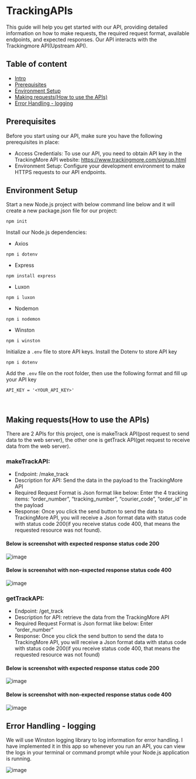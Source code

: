 # TrackingAPIs
This guide will help you get started with our API, providing detailed information on how to make requests, the required request format, available endpoints, and expected responses. Our API interacts with the Trackingmore API(Upstream API). 

## Table of content
- [Intro](https://github.com/msitu22/TrackingAPIs/blob/main/README.md#trackingapis)
- [Prerequisites](https://github.com/msitu22/TrackingAPIs/blob/main/README.md#prerequisites)
- [Environment Setup](https://github.com/msitu22/TrackingAPIs/blob/main/README.md#environment-setup)
- [Making requests(How to use the APIs)](https://github.com/msitu22/TrackingAPIs/blob/main/README.md#making-requestshow-to-use-the-apis)
- [Error Handling - logging](https://github.com/msitu22/TrackingAPIs/blob/main/README.md#error-handling---logging)

## Prerequisites
Before you start using our API, make sure you have the following prerequisites in place:
- Access Credentials: To use our API, you need to obtain API key in the TrackingMore API website:
https://www.trackingmore.com/signup.html
- Environment Setup: Configure your development environment to make HTTPS requests to our API endpoints.

## Environment Setup
Start a new Node.js project with below command line below and it will create a new package.json file for our project:
```
npm init
```

Install our Node.js dependencies:
- Axios
```
npm i dotenv
```
- Express
```
npm install express
```
- Luxon
```
npm i luxon
```
- Nodemon
```
npm i nodemon
```
- Winston
```
npm i winston
```

Initialize a `.env` file to store API keys.
Install the Dotenv to store API key
```
npm i dotenv
```
Add the `.env` file on the root folder, then use the following format and fill up your API key
```
API_KEY = '<YOUR_API_KEY>'
```
</br>

## Making requests(How to use the APIs)
There are 2 APIs for this project, one is makeTrack API(post request to send data to the web server), the other one is getTrack API(get request to receive data from the web server).

### makeTrackAPI:
- Endpoint: /make_track
- Description for API: Send the data in the payload to the TrackingMore API 
- Required Request Format is Json format like below: Enter the 4 tracking items: “order_number”, “tracking_number”, “courier_code”, “order_id” in the payload
- Response: Once you click the send button to send the data to TrackingMore API, you will receive a Json format data with status code with status code 200(if you receive status code 400, that means the requested resource was not found).

#### Below is screenshot with expected response status code 200
![image](https://github.com/msitu22/TrackingAPIs/assets/112602900/d315c579-afba-465c-b9c9-ab167c1fc35d)

#### Below is screenshot with non-expected response status code 400
![image](https://github.com/msitu22/TrackingAPIs/assets/112602900/af9aa8d8-2a44-4b19-98ac-e503f3285761)

### getTrackAPI:
- Endpoint: /get_track
- Description for API: retrieve the data from the TrackingMore API 
- Required Request Format is Json format like below: Enter “order_number”
- Response: Once you click the send button to send the data to TrackingMore API, you will receive a Json format data with status code with status code 200(if you receive status code 400, that means the requested resource was not found)

#### Below is screenshot with expected response status code 200
![image](https://github.com/msitu22/TrackingAPIs/assets/112602900/1bf1108c-6108-4cab-9f33-8b43e2108372)

#### Below is screenshot with non-expected response status code 400
![image](https://github.com/msitu22/TrackingAPIs/assets/112602900/e65075c3-cf22-4219-8aad-34ad99abb000)

## Error Handling - logging
We will use Winston logging library to log information for error handling. I have implemented it in this app so whenever you run an API, you can view the logs in your terminal or command prompt while your Node.js application is running. 

![image](https://github.com/msitu22/TrackingAPIs/assets/112602900/05527090-d11e-4266-b7d2-104717333e5c)







